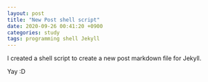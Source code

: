 ```yaml
---
layout: post
title: "New Post shell script"
date: 2020-09-26 00:41:20 +0900
categories: study
tags: programming shell Jekyll
---
```

I created a shell script to create a new post markdown file for Jekyll.

Yay :D